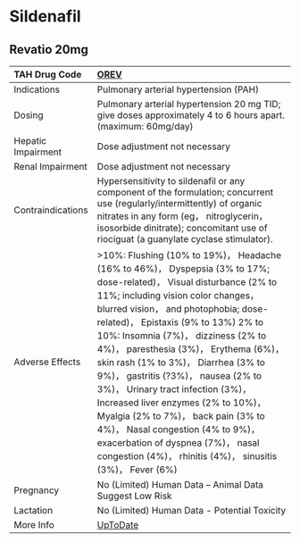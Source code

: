 # Sildenafil

## Revatio 20mg

| TAH Drug Code      | [OREV](https://www.tahsda.org.tw/drugs/hissearch.php?drug_code=OREV)                                                                                                                                                                                                                                                                                                                                                                                                                                                                                                                                                                                          |
|:-------------------|:--------------------------------------------------------------------------------------------------------------------------------------------------------------------------------------------------------------------------------------------------------------------------------------------------------------------------------------------------------------------------------------------------------------------------------------------------------------------------------------------------------------------------------------------------------------------------------------------------------------------------------------------------------------|
| Indications        | Pulmonary arterial hypertension (PAH)                                                                                                                                                                                                                                                                                                                                                                                                                                                                                                                                                                                                                         |
| Dosing             | Pulmonary arterial hypertension 20 mg TID; give doses approximately 4 to 6 hours apart. (maximum: 60mg/day)                                                                                                                                                                                                                                                                                                                                                                                                                                                                                                                                                   |
| Hepatic Impairment | Dose adjustment not necessary                                                                                                                                                                                                                                                                                                                                                                                                                                                                                                                                                                                                                                 |
| Renal Impairment   | Dose adjustment not necessary                                                                                                                                                                                                                                                                                                                                                                                                                                                                                                                                                                                                                                 |
| Contraindications  | Hypersensitivity to sildenafil or any component of the formulation; concurrent use (regularly/intermittently) of organic nitrates in any form (eg， nitroglycerin， isosorbide dinitrate); concomitant use of riociguat (a guanylate cyclase stimulator).                                                                                                                                                                                                                                                                                                                                                                                                     |
| Adverse Effects    | >10%: Flushing (10% to 19%)， Headache (16% to 46%)， Dyspepsia (3% to 17%; dose-related)， Visual disturbance (2% to 11%; including vision color changes， blurred vision， and photophobia; dose-related)， Epistaxis (9% to 13%) 2% to 10%: Insomnia (7%)， dizziness (2% to 4%)， paresthesia (3%)， Erythema (6%)， skin rash (1% to 3%)， Diarrhea (3% to 9%)， gastritis (?3%)， nausea (2% to 3%)， Urinary tract infection (3%)， Increased liver enzymes (2% to 10%)， Myalgia (2% to 7%)， back pain (3% to 4%)， Nasal congestion (4% to 9%)， exacerbation of dyspnea (7%)， nasal congestion (4%)， rhinitis (4%)， sinusitis (3%)， Fever (6%) |
| Pregnancy          | No (Limited) Human Data – Animal Data Suggest Low Risk                                                                                                                                                                                                                                                                                                                                                                                                                                                                                                                                                                                                        |
| Lactation          | No (Limited) Human Data - Potential Toxicity                                                                                                                                                                                                                                                                                                                                                                                                                                                                                                                                                                                                                  |
| More Info          | [UpToDate](https://www.uptodate.com/contents/sildenafil-drug-information)                                                                                                                                                                                                                                                                                                                                                                                                                                                                                                                                                                                     |

